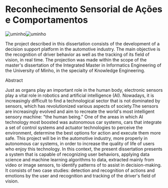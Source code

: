 # Reconhecimento Sensorial de Ações e Comportamentos
![uminho](http://www4.di.uminho.pt/~jmf/IMAGES/um_eeng.gif)![uminho](http://www4.di.uminho.pt/~jmf/IMAGES/um_eeng.gif)

  The project described in this dissertation consists of the development of a decision support platform in the automotive industry. The main objective is the recognition of driver behavior as well as the tracking of its field of vision, in real time. The projection was made within the scope of the master's dissertation of the Integrated Master in Informatics Engineering of the University of Minho, in the specialty of Knowledge Engineering. 

Abstract

  Just as organs play an important role in the human body, electronic sensors play a vital role in robotics and artificial intelligence (AI). Nowadays, it is increasingly difficult to find a technological sector that is not dominated by sensors, which has revolutionized various aspects of society.The sensors are increasingly evolved and aim to recreate the world's most intelligent sensory machine: "the human being."
  One of the areas in which AI technology most boosted was autonomous car systems, cars that integrate a set of control systems and actuator technologies to perceive the environment, determine the best options for action and execute them more safe. This project will be in the automotive industry, more properly in autonomous car systems, in order to increase the quality of life of users who enjoy this technology.
  In this context, the present dissertation presents a system that is capable of recognizing user behaviors, applying data science and machine learning algorithms to data, extracted mainly from video or image sensors, to identify patterns of to assist in decision-making. It consists of two case studies: detection and recognition of actions and emotions by the user and recognition and tracking of the driver's field of vision.

